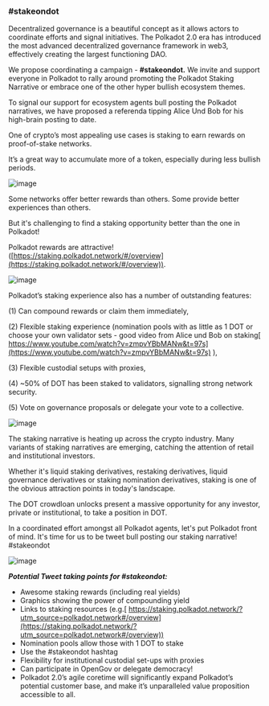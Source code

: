 ### **#stakeondot**

Decentralized governance is a beautiful concept as it allows actors to coordinate efforts and signal initiatives. The Polkadot 2.0 era has introduced the most advanced decentralized governance framework in web3, effectively creating the largest functioning DAO.

We propose coordinating a campaign - **#stakeondot.** We invite and support everyone in Polkadot to rally around promoting the Polkadot Staking Narrative or embrace one of the other hyper bullish ecosystem themes.

To signal our support for ecosystem agents bull posting the Polkadot narratives, we have proposed a referenda tipping Alice Und Bob for his high-brain posting to date.

One of crypto’s most appealing use cases is staking to earn rewards on proof-of-stake networks.

It’s a great way to accumulate more of a token, especially during less bullish periods.

![image](https://github.com/ivy-gov/pink-paradigm/assets/73193351/42c240b8-b9d1-48cb-b969-bf8b427e0505)




Some networks offer better rewards than others. Some provide better experiences than others.

But it's challenging to find a staking opportunity better than the one in Polkadot!

Polkadot rewards are attractive! ([https://staking.polkadot.network/#/overview](https://staking.polkadot.network/#/overview)).


![image](https://github.com/ivy-gov/pink-paradigm/assets/73193351/6f0f2d5f-3f95-4f70-bbe2-6c05712162b3)




Polkadot’s staking experience also has a number of outstanding features:

(1) Can compound rewards or claim them immediately,

(2) Flexible staking experience (nomination pools with as little as 1 DOT or choose your own validator sets - good video from Alice und Bob on staking[ https://www.youtube.com/watch?v=zmpvYBbMANw&t=97s](https://www.youtube.com/watch?v=zmpvYBbMANw&t=97s) ),

(3) Flexible custodial setups with proxies,

(4) ~50% of DOT has been staked to validators, signalling strong network security.

(5) Vote on governance proposals or delegate your vote to a collective.

![image](https://github.com/ivy-gov/pink-paradigm/assets/73193351/236114ab-9b98-4da8-857a-13c3e20495f0)


The staking narrative is heating up across the crypto industry. Many variants of staking narratives are emerging, catching the attention of retail and institutional investors.

Whether it's liquid staking derivatives, restaking derivatives, liquid governance derivatives or staking nomination derivatives, staking is one of the obvious attraction points in today's landscape.

The DOT crowdloan unlocks present a massive opportunity for any investor, private or institutional, to take a position in DOT.

In a coordinated effort amongst all Polkadot agents, let's put Polkadot front of mind. It's time for us to be tweet bull posting our staking narrative! #stakeondot


![image](https://github.com/ivy-gov/pink-paradigm/assets/73193351/7d70ef51-112d-449e-90f1-e975e4b37a5d)




**_Potential Tweet taking points for #stakeondot:_**



* Awesome staking rewards (including real yields)
* Graphics showing the power of compounding yield
* Links to staking resources (e.g.[ https://staking.polkadot.network/?utm_source=polkadot.network#/overview](https://staking.polkadot.network/?utm_source=polkadot.network#/overview))
* Nomination pools allow those with 1 DOT to stake
* Use the #stakeondot hashtag
* Flexibility for institutional custodial set-ups with proxies
* Can participate in OpenGov or delegate democracy!
* Polkadot 2.0’s agile coretime will significantly expand Polkadot’s potential customer base, and make it’s unparalleled value proposition accessible to all.

